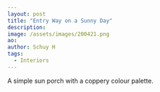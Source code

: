 ```yaml
---
layout: post
title: "Entry Way on a Sunny Day"
description: 
image: /assets/images/200421.png
ao: 
author: Schuy H
tags: 
  - Interiors
--- 
```


A simple sun porch with a coppery colour palette.

<!--- Image examples: secondary, full width

![Placeholder](/assets/images/171208.jpeg)

![Placeholder](/assets/images/171208.jpeg#full) 

---> 